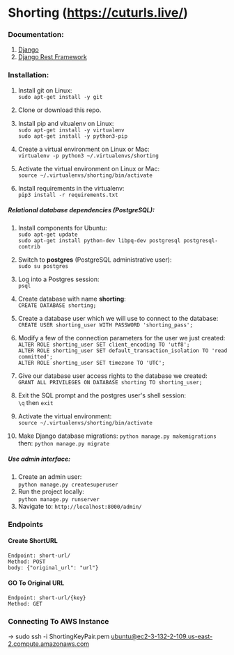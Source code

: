 

# Shorting (https://cuturls.live/)
### Documentation:

1. [Django](https://docs.djangoproject.com/en/2.0/releases/2.0/)
2. [Django Rest Framework](https://www.django-rest-framework.org/)


### Installation:
1. Install git on Linux:  
`sudo apt-get install -y git`
2. Clone or download this repo.
3. Install pip and vitualenv on Linux:  
`sudo apt-get install -y virtualenv`  
`sudo apt-get install -y python3-pip`

4. Create a virtual environment on Linux or Mac:  
`virtualenv -p python3 ~/.virtualenvs/shorting`
5. Activate the virtual environment on Linux or Mac:  
`source ~/.virtualenvs/shorting/bin/activate`
6. Install requirements in the virtualenv:  
`pip3 install -r requirements.txt`

##### Relational database dependencies (PostgreSQL):
1. Install components for Ubuntu:  
`sudo apt-get update`  
`sudo apt-get install python-dev libpq-dev postgresql postgresql-contrib`
2. Switch to **postgres** (PostgreSQL administrative user):  
`sudo su postgres`
3. Log into a Postgres session:  
`psql`
4. Create database with name **shorting**:  
`CREATE DATABASE shorting;`
5. Create a database user which we will use to connect to the database:  
`CREATE USER shorting_user WITH PASSWORD 'shorting_pass';`
6. Modify a few of the connection parameters for the user we just created:  
`ALTER ROLE shorting_user SET client_encoding TO 'utf8';`  
`ALTER ROLE shorting_user SET default_transaction_isolation TO 'read committed';`  
`ALTER ROLE shorting_user SET timezone TO 'UTC';` 
7. Give our database user access rights to the database we created:  
`GRANT ALL PRIVILEGES ON DATABASE shorting TO shorting_user;`
8. Exit the SQL prompt and the postgres user's shell session:  
`\q` then `exit`

9. Activate the virtual environment:  
`source ~/.virtualenvs/shorting/bin/activate`
10. Make Django database migrations:
`python manage.py makemigrations`  
then: `python manage.py migrate`

##### Use admin interface:
1. Create an admin user:  
`python manage.py createsuperuser`
2. Run the project locally:  
`python manage.py runserver`
3. Navigate to: `http://localhost:8000/admin/`


### Endpoints
#### Create ShortURL
```
Endpoint: short-url/
Method: POST
body: {"original_url": "url"}
```

#### GO To Original URL
```
Endpoint: short-url/{key}
Method: GET
```

### Connecting To AWS Instance

-> sudo ssh -i ShortingKeyPair.pem ubuntu@ec2-3-132-2-109.us-east-2.compute.amazonaws.com